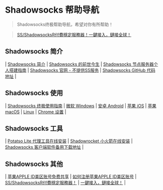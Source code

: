 # Shadowsocks 帮助导航

> Shadowsocks终极帮助导航，希望对你有所帮助！

> [SS/ShadowsocksR付費穩定服務器！一鍵接入，鏈接全球！](https://s-s-r.github.io/)

## Shadowsocks 简介 ##

| [Shadowsocks 简介](https://shadowsocks-help.github.io/Shadowsocks/whats-shadowsocks.html) | [Shadowsocks 的前世今生](https://shadowsocks-help.github.io/Shadowsocks/Shadowsocks-wiki.html) | [Shadowsocks 节点服务器个人搭建指南](https://shadowsocks-help.github.io/Shadowsocks/Shadowsocks-server.html) | [Shadowsocks 官网 - 不提供SS服务](https://shadowsocks.org/) | [Shadowsocks GitHub 代码地址](https://github.com/shadowsocks) | 

## Shadowsocks 使用 ##

| [Shadowsocks 终极使用指南](https://shadowsocks-help.github.io/Shadowsocks/) | [微软 Windows](https://shadowsocks-help.github.io/Shadowsocks/windows.html) | [ 安卓 Android](https://shadowsocks-help.github.io/Shadowsocks/Android.html) | [苹果 iOS](https://shadowsocks-help.github.io/Shadowsocks/ios.html) | [ 苹果 macOS](https://shadowsocks-help.github.io/Shadowsocks/mac.html) | [Linux](https://shadowsocks-help.github.io/Shadowsocks/linux.html) | [Chrome 设置](https://shadowsocks-help.github.io/Shadowsocks/Chrome.html) | 

## Shadowsocks 工具 ##

| [Potatso Lite 代理工具在线安装](https://shadowsocks-help.github.io/Potatso-Lite) | [Shadowrocket 小火箭在线安装](https://shadowsocks-help.github.io/ios) | [Shadowsocks 客户端软件备用下载地址](https://shadowsocks-help.github.io/Shadowsocks/download.html) | 

## Shadowsocks 其他 ##

| [苹果APPLE ID美区账号免费共享](https://shadowsocks-help.github.io/Shadowsocks/appleid.html) | [如何注册苹果APPLE ID美区账号](https://shadowsocks-help.github.io/Shadowsocks/apple-id.html) | [SS/ShadowsocksR付費穩定服務器！](https://s-s-r.github.io/) | [一鍵接入，鏈接全球！](https://s-s-r.github.io/) |
